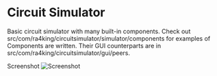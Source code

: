 Circuit Simulator
=================

Basic circuit simulator with many built-in components. Check out src/com/ra4king/circuitsimulator/simulator/components
for examples of Components are written. Their GUI counterparts are in src/com/ra4king/circuitsimulator/gui/peers.

Screenshot
![Screenshot](http://i.imgur.com/jno5e4z.png)
